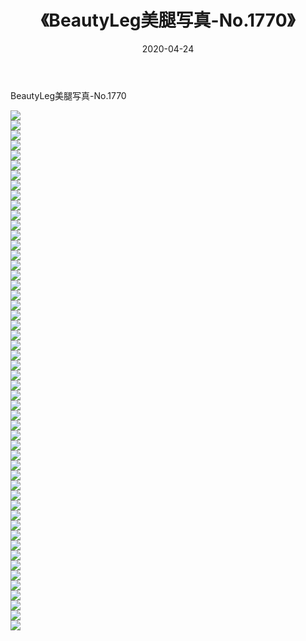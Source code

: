 ﻿---
layout: post
title:  《BeautyLeg美腿写真-No.1770》
date:   2020-04-24
img: http://img.660000.xyz/Sharelink/网络美图/2020/BeautyLeg美腿写真-No.1770/000.jpg
categories: [美女, 清纯, 唯美]
---

BeautyLeg美腿写真-No.1770

  ![](http://img.660000.xyz/Sharelink/网络美图/2020/BeautyLeg美腿写真-No.1770/001.jpg) <br> ![](http://img.660000.xyz/Sharelink/网络美图/2020/BeautyLeg美腿写真-No.1770/002.jpg) <br> ![](http://img.660000.xyz/Sharelink/网络美图/2020/BeautyLeg美腿写真-No.1770/003.jpg) <br> ![](http://img.660000.xyz/Sharelink/网络美图/2020/BeautyLeg美腿写真-No.1770/004.jpg) <br> ![](http://img.660000.xyz/Sharelink/网络美图/2020/BeautyLeg美腿写真-No.1770/005.jpg) <br> ![](http://img.660000.xyz/Sharelink/网络美图/2020/BeautyLeg美腿写真-No.1770/006.jpg) <br> ![](http://img.660000.xyz/Sharelink/网络美图/2020/BeautyLeg美腿写真-No.1770/007.jpg) <br> ![](http://img.660000.xyz/Sharelink/网络美图/2020/BeautyLeg美腿写真-No.1770/008.jpg) <br> ![](http://img.660000.xyz/Sharelink/网络美图/2020/BeautyLeg美腿写真-No.1770/009.jpg) <br> ![](http://img.660000.xyz/Sharelink/网络美图/2020/BeautyLeg美腿写真-No.1770/010.jpg) <br> ![](http://img.660000.xyz/Sharelink/网络美图/2020/BeautyLeg美腿写真-No.1770/011.jpg) <br> ![](http://img.660000.xyz/Sharelink/网络美图/2020/BeautyLeg美腿写真-No.1770/012.jpg) <br> ![](http://img.660000.xyz/Sharelink/网络美图/2020/BeautyLeg美腿写真-No.1770/013.jpg) <br> ![](http://img.660000.xyz/Sharelink/网络美图/2020/BeautyLeg美腿写真-No.1770/014.jpg) <br> ![](http://img.660000.xyz/Sharelink/网络美图/2020/BeautyLeg美腿写真-No.1770/015.jpg) <br> ![](http://img.660000.xyz/Sharelink/网络美图/2020/BeautyLeg美腿写真-No.1770/016.jpg) <br> ![](http://img.660000.xyz/Sharelink/网络美图/2020/BeautyLeg美腿写真-No.1770/017.jpg) <br> ![](http://img.660000.xyz/Sharelink/网络美图/2020/BeautyLeg美腿写真-No.1770/018.jpg) <br> ![](http://img.660000.xyz/Sharelink/网络美图/2020/BeautyLeg美腿写真-No.1770/019.jpg) <br> ![](http://img.660000.xyz/Sharelink/网络美图/2020/BeautyLeg美腿写真-No.1770/020.jpg) <br> ![](http://img.660000.xyz/Sharelink/网络美图/2020/BeautyLeg美腿写真-No.1770/021.jpg) <br> ![](http://img.660000.xyz/Sharelink/网络美图/2020/BeautyLeg美腿写真-No.1770/022.jpg) <br> ![](http://img.660000.xyz/Sharelink/网络美图/2020/BeautyLeg美腿写真-No.1770/023.jpg) <br> ![](http://img.660000.xyz/Sharelink/网络美图/2020/BeautyLeg美腿写真-No.1770/024.jpg) <br> ![](http://img.660000.xyz/Sharelink/网络美图/2020/BeautyLeg美腿写真-No.1770/025.jpg) <br> ![](http://img.660000.xyz/Sharelink/网络美图/2020/BeautyLeg美腿写真-No.1770/026.jpg) <br> ![](http://img.660000.xyz/Sharelink/网络美图/2020/BeautyLeg美腿写真-No.1770/027.jpg) <br> ![](http://img.660000.xyz/Sharelink/网络美图/2020/BeautyLeg美腿写真-No.1770/028.jpg) <br> ![](http://img.660000.xyz/Sharelink/网络美图/2020/BeautyLeg美腿写真-No.1770/029.jpg) <br> ![](http://img.660000.xyz/Sharelink/网络美图/2020/BeautyLeg美腿写真-No.1770/030.jpg) <br> ![](http://img.660000.xyz/Sharelink/网络美图/2020/BeautyLeg美腿写真-No.1770/031.jpg) <br> ![](http://img.660000.xyz/Sharelink/网络美图/2020/BeautyLeg美腿写真-No.1770/032.jpg) <br> ![](http://img.660000.xyz/Sharelink/网络美图/2020/BeautyLeg美腿写真-No.1770/033.jpg) <br> ![](http://img.660000.xyz/Sharelink/网络美图/2020/BeautyLeg美腿写真-No.1770/034.jpg) <br> ![](http://img.660000.xyz/Sharelink/网络美图/2020/BeautyLeg美腿写真-No.1770/035.jpg) <br> ![](http://img.660000.xyz/Sharelink/网络美图/2020/BeautyLeg美腿写真-No.1770/036.jpg) <br> ![](http://img.660000.xyz/Sharelink/网络美图/2020/BeautyLeg美腿写真-No.1770/037.jpg) <br> ![](http://img.660000.xyz/Sharelink/网络美图/2020/BeautyLeg美腿写真-No.1770/038.jpg) <br> ![](http://img.660000.xyz/Sharelink/网络美图/2020/BeautyLeg美腿写真-No.1770/039.jpg) <br> ![](http://img.660000.xyz/Sharelink/网络美图/2020/BeautyLeg美腿写真-No.1770/040.jpg) <br> ![](http://img.660000.xyz/Sharelink/网络美图/2020/BeautyLeg美腿写真-No.1770/041.jpg) <br> ![](http://img.660000.xyz/Sharelink/网络美图/2020/BeautyLeg美腿写真-No.1770/042.jpg) <br> ![](http://img.660000.xyz/Sharelink/网络美图/2020/BeautyLeg美腿写真-No.1770/043.jpg) <br> ![](http://img.660000.xyz/Sharelink/网络美图/2020/BeautyLeg美腿写真-No.1770/044.jpg) <br> ![](http://img.660000.xyz/Sharelink/网络美图/2020/BeautyLeg美腿写真-No.1770/045.jpg) <br> ![](http://img.660000.xyz/Sharelink/网络美图/2020/BeautyLeg美腿写真-No.1770/046.jpg) <br> ![](http://img.660000.xyz/Sharelink/网络美图/2020/BeautyLeg美腿写真-No.1770/047.jpg) <br> ![](http://img.660000.xyz/Sharelink/网络美图/2020/BeautyLeg美腿写真-No.1770/048.jpg) <br> ![](http://img.660000.xyz/Sharelink/网络美图/2020/BeautyLeg美腿写真-No.1770/049.jpg) <br> ![](http://img.660000.xyz/Sharelink/网络美图/2020/BeautyLeg美腿写真-No.1770/050.jpg) <br> ![](http://img.660000.xyz/Sharelink/网络美图/2020/BeautyLeg美腿写真-No.1770/051.jpg) <br> ![](http://img.660000.xyz/Sharelink/网络美图/2020/BeautyLeg美腿写真-No.1770/052.jpg) <br>